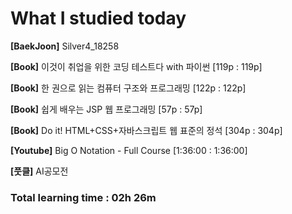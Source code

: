 <h1>What I studied today</h1>

<strong>[BaekJoon]</strong> Silver4_18258

<strong>[Book]</strong> 이것이 취업을 위한 코딩 테스트다 with 파이썬 [119p : 119p]

<strong>[Book]</strong> 한 권으로 읽는 컴퓨터 구조와 프로그래밍 [122p : 122p]

<strong>[Book]</strong> 쉽게 배우는 JSP 웹 프로그래밍 [57p : 57p]

<strong>[Book]</strong> Do it! HTML+CSS+자바스크립트 웹 표준의 정석 [304p : 304p]

<strong>[Youtube]</strong> Big O Notation - Full Course [1:36:00 : 1:36:00]

<b>[풋클]</b> AI공모전

<h3>Total learning time : 02h 26m</h3>

